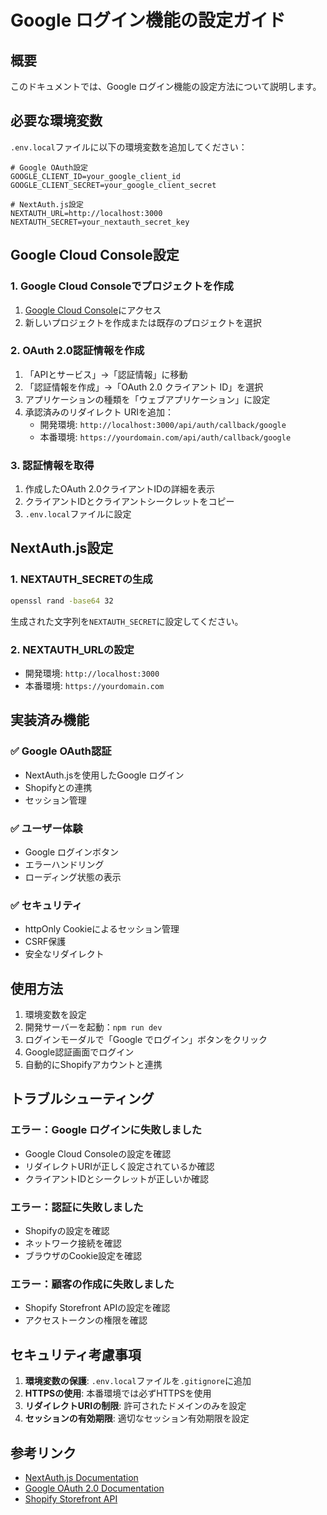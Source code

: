 # Google ログイン機能の設定ガイド

## 概要

このドキュメントでは、Google ログイン機能の設定方法について説明します。

## 必要な環境変数

`.env.local`ファイルに以下の環境変数を追加してください：

```env
# Google OAuth設定
GOOGLE_CLIENT_ID=your_google_client_id
GOOGLE_CLIENT_SECRET=your_google_client_secret

# NextAuth.js設定
NEXTAUTH_URL=http://localhost:3000
NEXTAUTH_SECRET=your_nextauth_secret_key
```

## Google Cloud Console設定

### 1. Google Cloud Consoleでプロジェクトを作成

1. [Google Cloud Console](https://console.cloud.google.com/)にアクセス
2. 新しいプロジェクトを作成または既存のプロジェクトを選択

### 2. OAuth 2.0認証情報を作成

1. 「APIとサービス」→「認証情報」に移動
2. 「認証情報を作成」→「OAuth 2.0 クライアント ID」を選択
3. アプリケーションの種類を「ウェブアプリケーション」に設定
4. 承認済みのリダイレクト URIを追加：
   - 開発環境: `http://localhost:3000/api/auth/callback/google`
   - 本番環境: `https://yourdomain.com/api/auth/callback/google`

### 3. 認証情報を取得

1. 作成したOAuth 2.0クライアントIDの詳細を表示
2. クライアントIDとクライアントシークレットをコピー
3. `.env.local`ファイルに設定

## NextAuth.js設定

### 1. NEXTAUTH_SECRETの生成

```bash
openssl rand -base64 32
```

生成された文字列を`NEXTAUTH_SECRET`に設定してください。

### 2. NEXTAUTH_URLの設定

- 開発環境: `http://localhost:3000`
- 本番環境: `https://yourdomain.com`

## 実装済み機能

### ✅ Google OAuth認証
- NextAuth.jsを使用したGoogle ログイン
- Shopifyとの連携
- セッション管理

### ✅ ユーザー体験
- Google ログインボタン
- エラーハンドリング
- ローディング状態の表示

### ✅ セキュリティ
- httpOnly Cookieによるセッション管理
- CSRF保護
- 安全なリダイレクト

## 使用方法

1. 環境変数を設定
2. 開発サーバーを起動：`npm run dev`
3. ログインモーダルで「Google でログイン」ボタンをクリック
4. Google認証画面でログイン
5. 自動的にShopifyアカウントと連携

## トラブルシューティング

### エラー：Google ログインに失敗しました
- Google Cloud Consoleの設定を確認
- リダイレクトURIが正しく設定されているか確認
- クライアントIDとシークレットが正しいか確認

### エラー：認証に失敗しました
- Shopifyの設定を確認
- ネットワーク接続を確認
- ブラウザのCookie設定を確認

### エラー：顧客の作成に失敗しました
- Shopify Storefront APIの設定を確認
- アクセストークンの権限を確認

## セキュリティ考慮事項

1. **環境変数の保護**: `.env.local`ファイルを`.gitignore`に追加
2. **HTTPSの使用**: 本番環境では必ずHTTPSを使用
3. **リダイレクトURIの制限**: 許可されたドメインのみを設定
4. **セッションの有効期限**: 適切なセッション有効期限を設定

## 参考リンク

- [NextAuth.js Documentation](https://next-auth.js.org/)
- [Google OAuth 2.0 Documentation](https://developers.google.com/identity/protocols/oauth2)
- [Shopify Storefront API](https://shopify.dev/docs/api/storefront)

